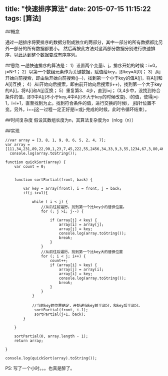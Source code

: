 title: "快速排序算法"
date: 2015-07-15 11:15:22
tags: [算法]
---

##概念

通过一趟排序将要排序的数据分割成独立的两部分，其中一部分的所有数据都比另外一部分的所有数据都要小。
然后再按此方法对这两部分数据分别进行快速排序，以此达到整个数据变成有序序列。

##思路
一趟快速排序的算法是：
1）设置两个变量i、j，排序开始的时候：i=0，j=N-1；
2）以第一个数组元素作为关键数据，赋值给key，即key=A[0]；
3）从j开始向前搜索，即由后开始向前搜索(j--)，找到第一个小于key的值A[j]，将A[j]和A[i]互换；
4）从i开始向后搜索，即由前开始向后搜索(i++)，找到第一个大于key的A[i]，将A[i]和A[j]互换；
5）重复第3、4步，直到i=j； (3,4步中，没找到符合条件的值，即3中A[j]不小于key,4中A[i]不大于key的时候改变j、i的值，使得j=j-1，i=i+1，直至找到为止。找到符合条件的值，进行交换的时候i， j指针位置不变。另外，i==j这一过程一定正好是i+或j-完成的时候，此时令循环结束）。

##时间复杂度
假设其数组长度为n，其算法复杂度为o（nlog（n））

##实现

    //var array = [3, 8, 1, 9, 0, 6, 5, 2, 4, 7];
    var array = [111,34,231,89,22,90,1,23,7,45,222,55,2456,34,33,9,3,55,1234,67,3,80,46,37,48,24,16];
      console.log(array.toString());

    function quickSort(array) {
        var count = 0;


        function sortPartial(front, back) {

            var key = array[front], i = front, j = back;
            if(j-i>=1){

                while ( i < j) {
                    //从后往前遍历，找到第一个比key小的替换位置。
                    for (; j >i; j--) {

                        if (array[j] < key) {
                            array[i] = array[j];
                            array[j] = key;
                            console.log(array.toString());
                            break;
                        }
                    }
                    //从前往后遍历，找到第一个比key大的替换位置
                    for (; i < j; i++) {
                        count++;
                        if (array[i] > key) {
                            array[j] = array[i];
                            array[i] = key;
                            console.log(array.toString());
                            break;
                        }
                    }
                }

                //当前key的位置确定，开始递归key前半部分，和key后半部分。
                 sortPartial(front, i-1);
                 sortPartial(j+1, back);
            }

        }

        sortPartial(0, array.length - 1);
        return array;

    }

    console.log(quickSort(array).toString());

PS: 写了一个小时。。。也真是醉了。